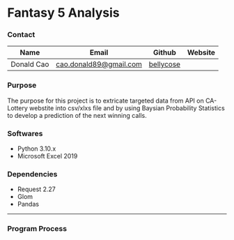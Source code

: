 # Fantasy 5 Analysis
### Contact
|Name|Email|Github|Website|
|----|-----|------|-------|
Donald Cao|cao.donald89@gmail.com|[bellycose](https://github.com/bellycose "github")|

### Purpose
The purpose for this project is to extricate targeted data from API on CA-Lottery webstite into csv/xlxs file and by using Baysian Probability Statistics to develop a prediction of the next winning calls.

### Softwares
- Python 3.10.x
- Microsoft Excel 2019

### Dependencies
- Request 2.27
- Glom
- Pandas

---
### Program Process
